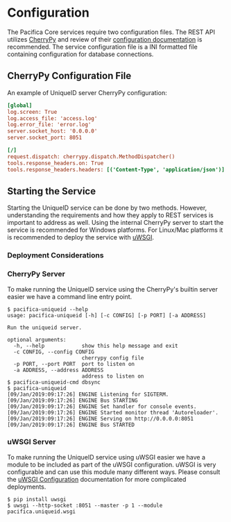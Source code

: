 # Configuration

The Pacifica Core services require two configuration files. The REST
API utilizes [CherryPy](https://github.com/cherrypy) and review of
their
[configuration documentation](http://docs.cherrypy.org/en/latest/config.html)
is recommended. The service configuration file is a INI formatted
file containing configuration for database connections.

## CherryPy Configuration File

An example of UniqueID server CherryPy configuration:

```ini
[global]
log.screen: True
log.access_file: 'access.log'
log.error_file: 'error.log'
server.socket_host: '0.0.0.0'
server.socket_port: 8051

[/]
request.dispatch: cherrypy.dispatch.MethodDispatcher()
tools.response_headers.on: True
tools.response_headers.headers: [('Content-Type', 'application/json')]
```

## Starting the Service

Starting the UniqueID service can be done by two methods. However,
understanding the requirements and how they apply to REST services
is important to address as well. Using the
internal CherryPy server to start the service is recommended for
Windows platforms. For Linux/Mac platforms it is recommended to
deploy the service with
[uWSGI](https://uwsgi-docs.readthedocs.io/en/latest/).

### Deployment Considerations

### CherryPy Server

To make running the UniqueID service using the CherryPy's builtin
server easier we have a command line entry point.

```
$ pacifica-uniqueid --help
usage: pacifica-uniqueid [-h] [-c CONFIG] [-p PORT] [-a ADDRESS]

Run the uniqueid server.

optional arguments:
  -h, --help            show this help message and exit
  -c CONFIG, --config CONFIG
                        cherrypy config file
  -p PORT, --port PORT  port to listen on
  -a ADDRESS, --address ADDRESS
                        address to listen on
$ pacifica-uniqueid-cmd dbsync
$ pacifica-uniqueid
[09/Jan/2019:09:17:26] ENGINE Listening for SIGTERM.
[09/Jan/2019:09:17:26] ENGINE Bus STARTING
[09/Jan/2019:09:17:26] ENGINE Set handler for console events.
[09/Jan/2019:09:17:26] ENGINE Started monitor thread 'Autoreloader'.
[09/Jan/2019:09:17:26] ENGINE Serving on http://0.0.0.0:8051
[09/Jan/2019:09:17:26] ENGINE Bus STARTED
```

### uWSGI Server

To make running the UniqueID service using uWSGI easier we have a
module to be included as part of the uWSGI configuration. uWSGI is
very configurable and can use this module many different ways. Please
consult the
[uWSGI Configuration](https://uwsgi-docs.readthedocs.io/en/latest/Configuration.html)
documentation for more complicated deployments.

```
$ pip install uwsgi
$ uwsgi --http-socket :8051 --master -p 1 --module pacifica.uniqueid.wsgi
```
